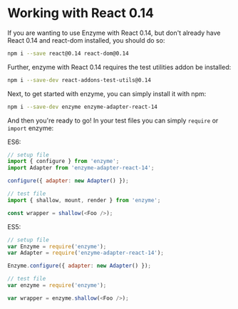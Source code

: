 # Working with React 0.14

If you are wanting to use Enzyme with React 0.14, but don't already have React 0.14 and react-dom
installed, you should do so:

```bash
npm i --save react@0.14 react-dom@0.14
```

Further, enzyme with React 0.14 requires the test utilities addon be installed:

```bash
npm i --save-dev react-addons-test-utils@0.14
```

Next, to get started with enzyme, you can simply install it with npm:

```bash
npm i --save-dev enzyme enzyme-adapter-react-14
```

And then you're ready to go!  In your test files you can simply `require` or `import` enzyme:

ES6:
```js
// setup file
import { configure } from 'enzyme';
import Adapter from 'enzyme-adapter-react-14';

configure({ adapter: new Adapter() });
```

```js
// test file
import { shallow, mount, render } from 'enzyme';

const wrapper = shallow(<Foo />);
```

ES5:
<!-- eslint no-var: 0 -->
```js
// setup file
var Enzyme = require('enzyme');
var Adapter = require('enzyme-adapter-react-14');

Enzyme.configure({ adapter: new Adapter() });
```

<!-- eslint no-var: 0 -->
```js
// test file
var enzyme = require('enzyme');

var wrapper = enzyme.shallow(<Foo />);
```
